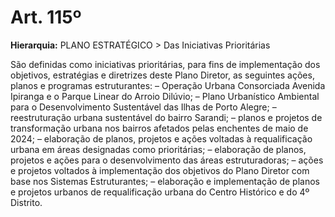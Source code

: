 # Art. 115º

**Hierarquia:** PLANO ESTRATÉGICO > Das Iniciativas Prioritárias

São definidas como iniciativas prioritárias, para fins de implementação dos objetivos, estratégias e diretrizes deste Plano Diretor, as seguintes ações, planos e programas estruturantes:
– Operação Urbana Consorciada Avenida Ipiranga e o Parque Linear do Arroio Dilúvio;
– Plano Urbanístico Ambiental para o Desenvolvimento Sustentável das Ilhas de Porto Alegre;
– reestruturação urbana sustentável do bairro Sarandi;
– planos e projetos de transformação urbana nos bairros afetados pelas enchentes de maio de 2024;
– elaboração de planos, projetos e ações voltadas à requalificação urbana em áreas designadas como prioritárias;
– elaboração de planos, projetos e ações para o desenvolvimento das áreas estruturadoras;
– ações e projetos voltados à implementação dos objetivos do Plano Diretor com base nos Sistemas Estruturantes;
– elaboração e implementação de planos e projetos urbanos de requalificação urbana do Centro Histórico e do 4º Distrito.






